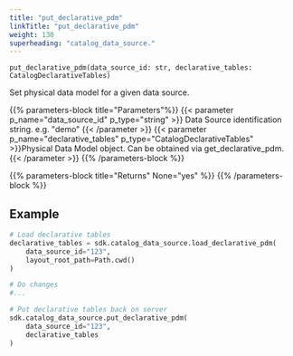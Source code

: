 ```yaml
---
title: "put_declarative_pdm"
linkTitle: "put_declarative_pdm"
weight: 130
superheading: "catalog_data_source."
---
```


<!-- TODO -->

``put_declarative_pdm(data_source_id: str, declarative_tables: CatalogDeclarativeTables)``

Set physical data model for a given data source.

{{% parameters-block  title="Parameters"%}}
{{< parameter p_name="data_source_id" p_type="string" >}}
Data Source identification string. e.g. "demo"
{{< /parameter >}}
{{< parameter p_name="declarative_tables" p_type="CatalogDeclarativeTables" >}}Physical Data Model object. Can be obtained via get_declarative_pdm.
{{< /parameter >}}
{{% /parameters-block %}}

{{% parameters-block title="Returns" None="yes" %}}
{{% /parameters-block %}}

## Example

```Python
# Load declarative tables
declarative_tables = sdk.catalog_data_source.load_declarative_pdm(
    data_source_id="123",
    layout_root_path=Path.cwd()
)

# Do changes
#...

# Put declarative tables back on server
sdk.catalog_data_source.put_declarative_pdm(
    data_source_id="123",
    declarative_tables
)
```
